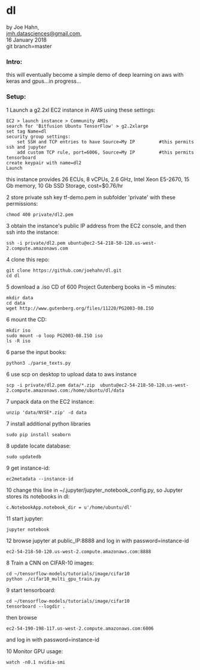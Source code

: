 # dl

by Joe Hahn,<br />
jmh.datasciences@gmail.com,<br />
16 January 2018<br />
git branch=master


### Intro:

this will eventually become a simple demo of deep learning on aws with keras and 
gpus...in progress...


### Setup:


1 Launch a g2.2xl EC2 instance in AWS using these settings:

    EC2 > launch instance > Community AMIs
    search for 'Bitfusion Ubuntu TensorFlow' > g2.2xlarge
    set tag Name=dl
    security group settings:
        set SSH and TCP entries to have Source=My IP         #this permits ssh and jupyter
        add custom TCP rule, port=6006, Source=My IP         #this permits tensorboard
    create keypair with name=dl2
    Launch

this instance provides 26 ECUs, 8 vCPUs, 2.6 GHz, Intel Xeon E5-2670, 15 Gb memory, 
10 Gb SSD Storage, cost=$0.76/hr

2 store private ssh key tf-demo.pem in subfolder 'private' with these permissions:

    chmod 400 private/dl2.pem

3 obtain the instance's public IP address from the EC2 console, and then ssh into the instance:

    ssh -i private/dl2.pem ubuntu@ec2-54-218-50-120.us-west-2.compute.amazonaws.com

4 clone this repo:

    git clone https://github.com/joehahn/dl.git
    cd dl

5 download a .iso CD of 600 Project Gutenberg books in ~5 minutes:

    mkdir data
    cd data
    wget http://www.gutenberg.org/files/11220/PG2003-08.ISO

6 mount the CD:

    mkdir iso
    sudo mount -o loop PG2003-08.ISO iso
    ls -R iso

6 parse the input books:

    python3 ./parse_texts.py


6 use scp on desktop to upload data to aws instance

    scp -i private/dl2.pem data/*.zip  ubuntu@ec2-54-218-50-120.us-west-2.compute.amazonaws.com:/home/ubuntu/dl/data

7 unpack data on the EC2 instance:

    unzip 'data/NYSE*.zip' -d data
    
7 install additional python libraries

    sudo pip install seaborn

8 update locate database:

    sudo updatedb

9 get instance-id:

    ec2metadata --instance-id

10 change this line in ~/.jupyter/jupyter_notebook_config.py, so Jupyter stores its notebooks in dl:

    c.NotebookApp.notebook_dir = u'/home/ubuntu/dl'

11 start jupyter:

    jupyter notebook

12 browse jupyter at public_IP:8888 and log in with password=instance-id

    ec2-54-218-50-120.us-west-2.compute.amazonaws.com:8888





8 Train a CNN on CIFAR-10 images:

    cd ~/tensorflow-models/tutorials/image/cifar10
    python ./cifar10_multi_gpu_train.py

9 start tensorboard:

    cd ~/tensorflow-models/tutorials/image/cifar10
    tensorboard --logdir .

then browse

    ec2-54-190-198-117.us-west-2.compute.amazonaws.com:6006

and log in with password=instance-id

10 Monitor GPU usage:

    watch -n0.1 nvidia-smi



